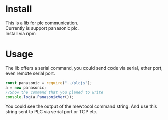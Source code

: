 # Install

This is a lib for plc communication.<br>
Currently is support panasonic plc.<br>
Install via npm<br>

# Usage
The lib offers a serial command, you could send code via serial, ether port, even remote serial port.<br>

```js
const panasonic = require("../plcjs");
a = new panasonic;
//Show the command that you planed to write
console.log(a.PanasonicVer());
```

You could see the output of the mewtocol command string. And use this string sent to PLC via serial port or TCP etc.
